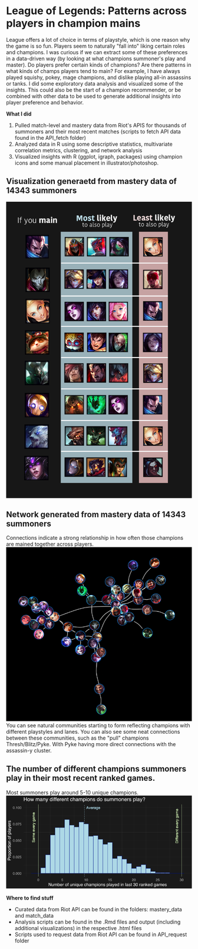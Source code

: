 # League of Legends: Patterns across players in champion mains

League offers a lot of choice in terms of playstyle, which is one reason why the game is so fun. Players seem to naturally "fall into" liking certain roles and champions. I was curious if we can extract some of these preferences in a data-driven way (by looking at what champions summoner's play and master). Do players prefer certain kinds of champions? Are there patterns in what kinds of champs players tend to main? For example, I have always played squishy, pokey, mage champions, and dislike playing all-in assassins or tanks. I did some exploratory data analysis and visualized some of the insights. This could also be the start of a champion recommender, or be combined with other data to be used to generate additional insights into player preference and behavior.

<strong> What I did </strong>
1. Pulled match-level and mastery data from Riot's APIS for thousands of summoners and their most recent matches (scripts to fetch API data found in the API_fetch folder)
2. Analyzed data in R using some descriptive statistics, multivariate correlation metrics, clustering, and network analysis
3. Visualized insights with R (ggplot, igraph, packages) using champion icons and some manual placement in illustrator/photoshop.

## Visualization generaetd from mastery data of 14343 summoners
![sample visualization](graphics/mains.png) 

## Network generated from mastery data of 14343 summoners
Connections indicate a strong relationship in how often those champions are mained together across players.
![sample visualization](graphics/network.png)
You can see natural communities starting to form reflecting champions with different playstyles and lanes. You can also see some neat connections between these communities, such as the "pull" champions Thresh/Blitz/Pyke. With Pyke having more direct connections with the assassin-y cluster.

## The number of different champions summoners play in their most recent ranked games.
Most summoners play around 5-10 unique champions. 
![sample visualization](graphics/unique.png)

<strong> Where to find stuff </strong>
- Curated data from Riot API can be found in the folders: mastery_data and match_data
- Analysis scripts can be found in the .Rmd files and output (including additional visualizations) in the respective .html files
- Scripts used to request data from Riot API can be found in API_request folder

